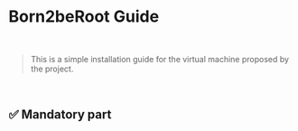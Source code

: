 # Born2beRoot Guide
<br>

>This is a simple installation guide for the virtual machine proposed by the project.
<br>

## ✅ Mandatory part


